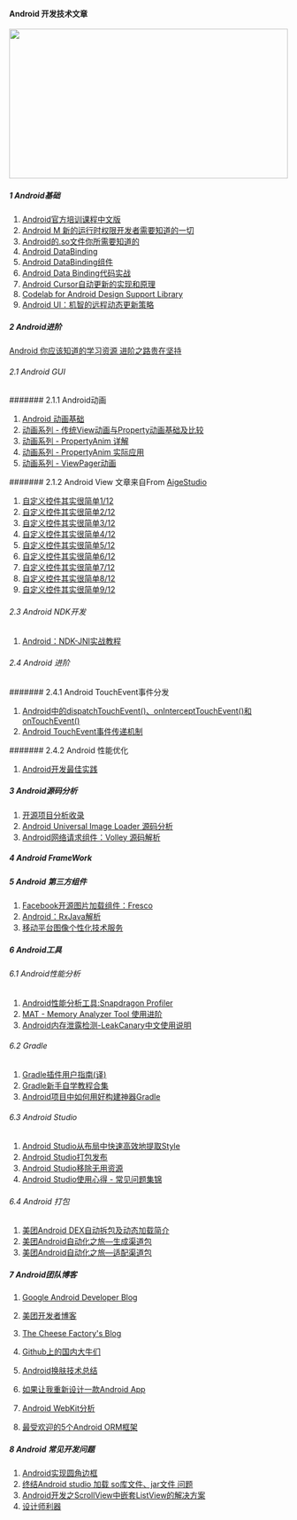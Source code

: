 
#### Android 开发技术文章

<div align="center">
  <img src="http://imglf0.nosdn.127.net/img/RElTd3RUQXRXekFIc3RjdlBJT3B1SUZpanpMcW1wb0o.jpg?imageView&thumbnail=1680x0&quality=96&stripmeta=0" width="100%" height="270">
</div>

##### 1 Android基础
1. [Android官方培训课程中文版](http://hukai.me/android-training-course-in-chinese)
2. [Android M 新的运行时权限开发者需要知道的一切](http://jijiaxin89.com/2015/08/30/Android-s-Runtime-Permission/)
3. [Android的.so文件你所需要知道的](http://www.jianshu.com/p/cb05698a1968)
4. [Android DataBinding](https://developer.android.com/intl/zh-cn/tools/data-binding/guide.html)
5. [Android DataBinding组件](http://www.apkbus.com/android-244769-1-1.html)
6. [Android Data Binding代码实战](http://www.aswifter.com/2015/07/11/android-data-binding-example/index.html)
7. [Android Cursor自动更新的实现和原理](http://kohoh1992.github.io/Cursor-Auto-Sync/)
8. [Codelab for Android Design Support Library](http://inthecheesefactory.com/blog/android-design-support-library-codelab/en)
9. [Android UI：机智的远程动态更新策略](http://mp.weixin.qq.com/s?__biz=MzA3NTYzODYzMg%3Cmark%3E&mid=214371233&idx=1&sn=b81b17b484953c30e41a8d838ef95d8f&scene=0&key=2877d24f51fa5384a18193ad1da816a8e59f207a4394d1a960e5c92937b7ec3007124a6d487e9ad0dfb1b27f50a112fb&ascene=0&uin=MTYzMjY2MTE1&pass_ticket=tQQvZQcHar%2FRoB0sRAZGHjbf3g6v4y8YiXYrgS2j1bM%3D)

##### 2 Android进阶
[Android 你应该知道的学习资源 进阶之路贵在坚持](http://blog.csdn.net/lmj623565791/article/details/44754023)

###### 2.1 Android GUI
####### 2.1.1 Android动画
1. [Android 动画基础](http://www.lightskystreet.com/2015/05/23/anim_basic_knowledge/)
2. [动画系列 - 传统View动画与Property动画基础及比较](http://www.lightskystreet.com/2014/12/03/view-and-property-anim-knowldege-and-compare/)
3. [动画系列 - PropertyAnim 详解](http://www.lightskystreet.com/2014/12/04/propertyview-anim-analysis/)
4. [动画系列 - PropertyAnim 实际应用](http://www.lightskystreet.com/2014/12/10/propertyview-anim-practice/)
5. [动画系列 - ViewPager动画](http://www.lightskystreet.com/2014/12/15/viewpager-anim/)

####### 2.1.2 Android View
文章来自From [AigeStudio](http://blog.csdn.net/aigestudio)

1. [自定义控件其实很简单1/12](http://blog.csdn.net/aigestudio/article/details/41212583)
2. [自定义控件其实很简单2/12](http://blog.csdn.net/aigestudio/article/details/41316141)
3. [自定义控件其实很简单3/12](http://blog.csdn.net/aigestudio/article/details/41447349)
4. [自定义控件其实很简单4/12](http://blog.csdn.net/aigestudio/article/details/41799811)
5. [自定义控件其实很简单5/12](http://blog.csdn.net/aigestudio/article/details/41960507)
6. [自定义控件其实很简单6/12](http://blog.csdn.net/aigestudio/article/details/42677973)
7. [自定义控件其实很简单7/12](http://blog.csdn.net/aigestudio/article/details/42989325)
8. [自定义控件其实很简单8/12](http://blog.csdn.net/aigestudio/article/details/43378131)
9. [自定义控件其实很简单9/12](http://blog.csdn.net/aigestudio/article/details/43907299)

###### 2.3 Android NDK开发
1. [Android：NDK-JNI实战教程](http://yanbober.github.io/2015/02/14/android_studio_jni_1/)

###### 2.4 Android 进阶
####### 2.4.1 Android TouchEvent事件分发

1. [Android中的dispatchTouchEvent()、onInterceptTouchEvent()和onTouchEvent()](http://blog.csdn.net/xyz_lmn/article/details/12517911)
2. [Android TouchEvent事件传递机制](http://blog.csdn.net/morgan_xww/article/details/9372285/)

####### 2.4.2 Android 性能优化
1. [Android开发最佳实践](http://hukai.me/android-dev-patterns/)

##### 3 Android源码分析
1. [开源项目分析收录](http://codekk.com/open-source-project-analysis)
1. [Android Universal Image Loader 源码分析](http://codekk.com/open-source-project-analysis/detail/Android/huxian99/Android%20Universal%20Image%20Loader%20%E6%BA%90%E7%A0%81%E5%88%86%E6%9E%90)
2. [Android网络请求组件：Volley 源码解析](http://www.codekk.com/open-source-project-analysis/detail/Android/grumoon/Volley%20%E6%BA%90%E7%A0%81%E8%A7%A3%E6%9E%90)

##### 4 Android FrameWork
##### 5 Android 第三方组件
1. [Facebook开源图片加载组件：Fresco](http://fresco-cn.org)
2. [Android：RxJava解析](http://gank.io/post/560e15be2dca930e00da1083#toc_9)
3. [移动平台图像个性化技术服务](http://tusdk.com/)

##### 6 Android工具
###### 6.1 Android性能分析
1. [Android性能分析工具:Snapdragon Profiler](http://news.csdn.net/article.html?arcid=15827416&preview=1)
1. [MAT - Memory Analyzer Tool 使用进阶](http://www.lightskystreet.com/2015/09/01/mat_usage/)
2. [Android内存泄露检测-LeakCanary中文使用说明](http://www.liaohuqiu.net/cn/posts/leak-canary-read-me/)


###### 6.2 Gradle
1. [Gradle插件用户指南(译)](http://rinvay.github.io/android/2015/03/26/Gradle-Plugin-User-Guide(Translation)/)
2. [Gradle新手自学教程合集](https://testerhome.com/topics/1867)
3. [Android项目中如何用好构建神器Gradle](http://www.csdn.net/article/2015-08-10/2825420/2)

###### 6.3 Android Studio
1. [Android Studio从布局中快速高效地提取Style](http://www.jianshu.com/p/8c7ae2b653c7)
2. [Android Studio打包发布](http://m.blog.csdn.net/blog/r17171709/40860389#)
3. [Android Studio移除无用资源](http://tools.android.com/tech-docs/new-build-system/resource-shrinking)
4. [Android Studio使用心得 - 常见问题集锦](http://blog.csdn.net/codezjx/article/details/38669939)

###### 6.4 Android 打包
1. [美团Android DEX自动拆包及动态加载简介](http://tech.meituan.com/mt-android-auto-split-dex.html)
2. [美团Android自动化之旅—生成渠道包](http://tech.meituan.com/mt-apk-packaging.html)
3. [美团Android自动化之旅—适配渠道包](http://tech.meituan.com/mt-apk-adaptation.html)

##### 7 Android团队博客
1. [Google Android Developer Blog](http://android-developers.blogspot.com/)
2. [美团开发者博客](http://tech.meituan.com/)
3. [The Cheese Factory's Blog](http://inthecheesefactory.com/blog/en)
4. [Github上的国内大牛们](http://githubrank.com/)

5. [Android换肤技术总结](http://blog.zhaiyifan.cn/2015/09/10/Android%E6%8D%A2%E8%82%A4%E6%8A%80%E6%9C%AF%E6%80%BB%E7%BB%93/index.html)
6. [如果让我重新设计一款Android App](http://blog.csdn.net/ahence/article/details/47154419)
7. [Android WebKit分析](http://www.cnblogs.com/hibraincol/archive/2011/04/19/2020971.html)
10. [最受欢迎的5个Android ORM框架](http://www.codeceo.com/article/5-android-orm-framework.html)


##### 8 Android 常见开发问题

1. [Android实现圆角边框](http://www.cnblogs.com/flyme/archive/2012/06/20/2556259.html)
2. [终结Android studio 加载 so库文件、jar文件 问题](http://my.oschina.net/longyuan/blog/401281)
3. [Android开发之ScrollView中嵌套ListView的解决方案](http://blog.csdn.net/minimicall/article/details/40983331)
4. [设计师利器](http://zuimeia.com/app/3252/?category=15&platform=2)